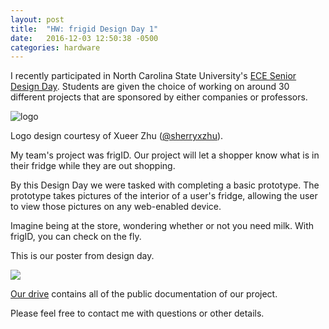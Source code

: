 ```yaml
---
layout: post
title:  "HW: frigid Design Day 1"
date:   2016-12-03 12:50:38 -0500
categories: hardware
---
```


I recently participated in North Carolina State University's [ECE Senior Design Day][dday]. Students are given the choice of working on around 30 different projects that are sponsored by either companies or professors. 

![logo]({{site.url}}/assets/logo/frigid.png)

Logo design courtesy of Xueer Zhu ([@sherryxzhu][xueer]). 

My team's project was frigID. Our project will let a shopper know what is in their fridge while they are out shopping. 


By this Design Day we were tasked with completing a basic prototype. The prototype takes pictures of the interior of a user's fridge, allowing the user to view those pictures on any web-enabled device. 

Imagine being at the store, wondering whether or not you need milk. With frigID, you can check on the fly.  


This is our poster from design day.

<img src="https://docs.google.com/drawings/d/e/2PACX-1vRU6mKfII42va7rMGRkuCbTzd8RwrtisGaqdrVbmo8i6ZWhJ-wmNviVkR3gBGBDUUGn5F3uuXgyEQr-/pub?w=3840&amp;h=2880">

[Our drive][drive] contains all of the public documentation of our project. 

Please feel free to contact me with questions or other details. 








[dday]:https://research.ece.ncsu.edu/seniordesign/design-day/


[xueer]: https://github.com/sherryxzhu


[drive]:https://drive.google.com/drive/folders/0B8N1iKoxiWFLZTJfTjB2eGpJMWM?usp=sharing

